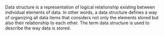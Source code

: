 Data structure is a representation of logical relationship existing between individual elements of data. In other words, a data structure defines a way of organizing all data items that considers not only the elements stored but also their relationship to each other. The term data structure is used to describe the way data is stored.


